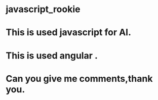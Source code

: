 # javascript_rookie
# This is used javascript for AI.
# This is used angular .
# Can you give me comments,thank you.
